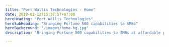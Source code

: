 ```yaml
---
title: "Port Wallis Technologies - Home"
date: 2018-02-12T15:37:57+07:00
heroHeading: "Port Wallis Technologies"
heroSubHeading: "Bringing Fortune 500 capabilities to SMBs"
heroBackground: "/images/home-bg.jpg"
description: "Bringing Fortune 500 capabilities to SMBs at affordable prices"

---
```


